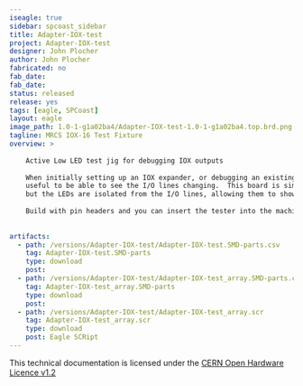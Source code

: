 ```yaml
---
iseagle: true
sidebar: spcoast_sidebar
title: Adapter-IOX-test
project: Adapter-IOX-test
designer: John Plocher
author: John Plocher
fabricated: no
fab_date: 
fab_date: 
status: released
release: yes
tags: [eagle, SPCoast]
layout: eagle
image_path: 1.0-1-g1a02ba4/Adapter-IOX-test-1.0-1-g1a02ba4.top.brd.png
tagline: MRCS IOX-16 Test Fixture 
overview: >
    
    Active Low LED test jig for debugging IOX outputs
    
    When initially setting up an IOX expander, or debugging an existing installation, it is
    useful to be able to see the I/O lines changing.  This board is similar to the CMRI Output Test Card,
    but the LEDs are isolated from the I/O lines, allowing them to show the status of both outputs and inputs.
    
    Build with pin headers and you can insert the tester into the machined headers on the IOX or cpNode boards.
    
    
artifacts:
  - path: /versions/Adapter-IOX-test/Adapter-IOX-test.SMD-parts.csv
    tag: Adapter-IOX-test.SMD-parts
    type: download
    post: 
  - path: /versions/Adapter-IOX-test/Adapter-IOX-test_array.SMD-parts.csv
    tag: Adapter-IOX-test_array.SMD-parts
    type: download
    post: 
  - path: /versions/Adapter-IOX-test/Adapter-IOX-test_array.scr
    tag: Adapter-IOX-test_array.scr
    type: download
    post: Eagle SCRipt
---
```



This technical documentation is licensed under the [CERN Open Hardware Licence v1.2](http://www.ohwr.org/attachments/2388/cern_ohl_v_1_2.txt)
